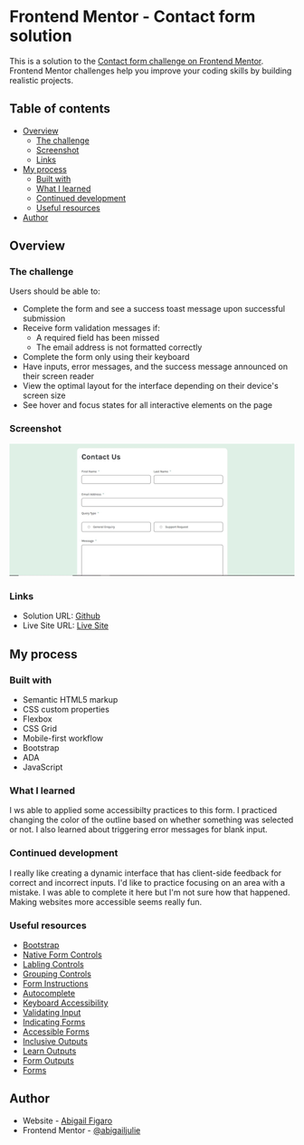 # Frontend Mentor - Contact form solution

This is a solution to the [Contact form challenge on Frontend Mentor](https://www.frontendmentor.io/challenges/contact-form--G-hYlqKJj). Frontend Mentor challenges help you improve your coding skills by building realistic projects.

## Table of contents

- [Overview](#overview)
  - [The challenge](#the-challenge)
  - [Screenshot](#screenshot)
  - [Links](#links)
- [My process](#my-process)
  - [Built with](#built-with)
  - [What I learned](#what-i-learned)
  - [Continued development](#continued-development)
  - [Useful resources](#useful-resources)
- [Author](#author)

## Overview

### The challenge

Users should be able to:

- Complete the form and see a success toast message upon successful submission
- Receive form validation messages if:
  - A required field has been missed
  - The email address is not formatted correctly
- Complete the form only using their keyboard
- Have inputs, error messages, and the success message announced on their screen reader
- View the optimal layout for the interface depending on their device's screen size
- See hover and focus states for all interactive elements on the page

### Screenshot

![](./assets/images/screenshot.JPG)

### Links

- Solution URL: [Github](https://github.com/abigailjulie/FrontendMentor_ContactForm)
- Live Site URL: [Live Site](https://frontendmentorcontactform.vercel.app/)

## My process

### Built with

- Semantic HTML5 markup
- CSS custom properties
- Flexbox
- CSS Grid
- Mobile-first workflow
- Bootstrap
- ADA
- JavaScript

### What I learned

I ws able to applied some accessibilty practices to this form. I practiced changing the color of the outline based on whether something was selected or not. I also learned about triggering error messages for blank input.

### Continued development

I really like creating a dynamic interface that has client-side feedback for correct and incorrect inputs. I'd like to practice focusing on an area with a mistake. I was able to complete it here but I'm not sure how that happened. Making websites more accessible seems really fun.

### Useful resources

- [Bootstrap](https://getbootstrap.com/docs/5.3/forms/overview/)
- [Native Form Controls](https://developer.mozilla.org/en-US/docs/Learn_web_development/Extensions/Forms/Basic_native_form_controls)
- [Labling Controls](https://www.w3.org/WAI/tutorials/forms/labels/)
- [Grouping Controls](https://www.w3.org/WAI/tutorials/forms/grouping/)
- [Form Instructions](https://www.w3.org/WAI/tutorials/forms/instructions/)
- [Autocomplete](https://developer.mozilla.org/en-US/docs/Web/HTML/Attributes/autocomplete)
- [Keyboard Accessibility](https://design.homeoffice.gov.uk/accessibility/forms/keyboard)
- [Validating Input](https://www.w3.org/WAI/tutorials/forms/validation/)
- [Indicating Forms](https://www.accessibility-developer-guide.com/examples/forms/)
- [Accessible Forms](https://www.deque.com/blog/anatomy-of-accessible-forms-required-form-fields/)
- [Inclusive Outputs](https://www.ovl.design/text/inclusive-inputs/)
- [Learn Outputs](https://web.dev/learn/forms)
- [Form Outputs](https://www.w3.org/WAI/tutorials/forms/)
- [Forms](https://www.accessibility-developer-guide.com/examples/forms/)

## Author

- Website - [Abigail Figaro](https://www.abigaildesigns.org)
- Frontend Mentor - [@abigailjulie](https://www.frontendmentor.io/profile/abigailjulie)
